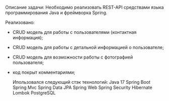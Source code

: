 Описание задачи:
Необходимо реализовать REST-API средствами языка программирования Java и фреймворка Spring.

Реализовано:
- CRUD модель для работы с пользователями (контактная информация);
- CRUD модель для работы с детальной информацией о пользователе;
- CRUD модель для возможности работы с фотографией пользователя;
- код покрыт комментариями;

  Ипользовался следующий стэк технологий:
  Java 17
Spring Boot
Spring Mvc
Spring Data JPA
Spring Web
Spring Security
Hibernate
Lombok
PostgreSQL


